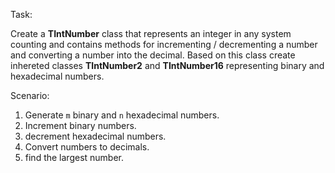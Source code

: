 Task:

Create a __TIntNumber__ class that represents an integer in any system counting and contains methods for incrementing / decrementing a number and converting a number into the decimal. Based on this class create inhereted classes __TIntNumber2__ and __TIntNumber16__ representing binary and hexadecimal numbers. 

Scenario:

1. Generate `m` binary and `n` hexadecimal numbers. 
2. Increment binary numbers.
3. decrement hexadecimal numbers.
4. Convert numbers to decimals.
5. find the largest number.
